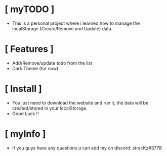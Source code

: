 # [ myTODO ] #

- This is a personal project where i learned how to manage the localStorage (Create/Remove and Update) data.

# [ Features ] #

- Add/Remove/update todo from the list
- Dark Theme (for now)

# [ Install ] #

- You just need to download the website and run it, the data will be created/stored in your localStorage.
- Good Luck !!

# [ myInfo ] #

- If you guys have any questions u can add my on discord: stracKz#3778

